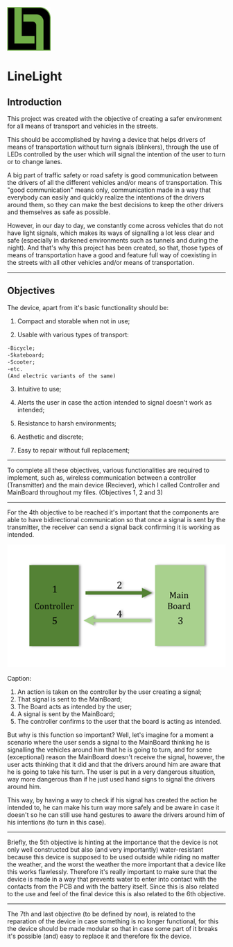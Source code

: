 <img src="https://github.com/PedroTorrado/LineLight/blob/main/Images/Line_Light_LOGO_v2.png" alt="Logo" width="100"/>

# LineLight

## Introduction

This project was created with the objective of creating a safer environment for all means of transport and vehicles in the streets.

This should be accomplished by having a device that helps drivers of means of transportation without turn signals (blinkers), 
through the use of LEDs controlled by the user which will signal the intention of the user to turn or to change lanes.

A big part of traffic safety or road safety is good communication between the drivers of all the different vehicles and/or means of transportation. This "good communication" means only, communication made in a way that everybody can easily and quickly realize the intentions of the drivers around them, so they can make the best decisions to keep the other drivers and themselves as safe as possible.

However, in our day to day, we constantly come across vehicles that do not have light signals, which makes its ways of signalling a lot less clear and safe (especially in darkened environments such as tunnels and during the night). And that's why this project has been created, so that, those types of means of transportation have a good and feature full way of coexisting in the streets with all other vehicles and/or means of transportation.

---

## Objectives

The device, apart from it's basic functionality should be:

  1. Compact and storable when not in use;
  
  2. Usable with various types of transport:
  
    -Bicycle;
    -Skateboard;
    -Scooter; 
    -etc.
    (And electric variants of the same)
    
  3. Intuitive to use;
  
  4. Alerts the user in case the action intended to signal doesn't work as intended;
  
  5. Resistance to harsh environments;
  
  6. Aesthetic and discrete;
  
  7. Easy to repair without full replacement;
  
---

To complete all these objectives, various functionalities are required to implement, such as,
wireless communication between a controller (Transmitter) and the main device (Reciever), which I called Controller and MainBoard throughout my files. (Objectives 1, 2 and 3)

---

For the 4th objective to be reached it's important that the components are able to have bidirectional communication so that once a signal is sent by the transmitter, the receiver can send a  signal back confirming it is working as intended.

<img src="https://github.com/PedroTorrado/LineLight/blob/main/Images/Bidirectional%20communication.png?raw=true" alt="drawing" width="700"/>

Caption:

  1. An action is taken on the controller by the user creating a signal;
  2. That signal is sent to the MainBoard;
  3. The Board acts as intended by the user;
  4. A signal is sent by the MainBoard;
  5. The controller confirms to the user that the board is acting as intended. 
  
But why is this function so important? Well, let's imagine for a moment a scenario where the user sends a signal to the MainBoard thinking he is signalling the vehicles around him that he is going to turn, and for some (exceptional) reason the MainBoard doesn't receive the signal, however, the user acts thinking that it did and that the drivers around him are aware that he is going to take his turn. The user is put in a very dangerous situation, way more dangerous than if he just used hand signs to signal the drivers around him. 

This way, by having a way to check if his signal has created the action he intended to, he can make his turn way more safely and be aware in case it doesn't so he can still use hand gestures to aware the drivers around him of his intentions (to turn in this case).

---

Briefly, the 5th objective is hinting at the importance that the device is not only well constructed but also (and very importantly) water-resistant because this device is supposed to be used outside while riding no matter the weather, and the worst the weather the more important that a device like this works flawlessly. Therefore it's really important to make sure that the device is made in a way that prevents water to enter into contact with the contacts from the PCB and with the battery itself. Since this is also related to the use and feel of the final device this is also related to the 6th objective. 

---

The 7th and last objective (to be defined by now), is related to the reparation of the device in case something is no longer functional, for this the device should be made modular so that in case some part of it breaks it's possible (and) easy to replace it and therefore fix the device.
